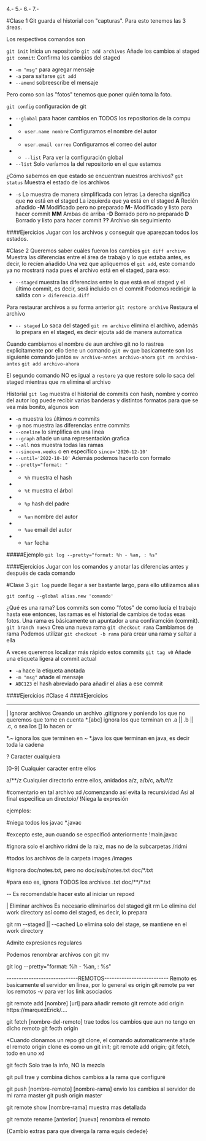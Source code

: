 4.- 
5.-
6.-
7.-

#Clase 1
Git guarda el historial con "capturas".
Para esto tenemos las 3 áreas.

Los respectivos comandos son 

`git init` Inicia un repositorio
`git add archivos` Añade los cambios al staged
`git commit`: Confirma los cambios del staged
- `-m "msg"` para agregar mensaje
- `-a` para saltarse `git add`
- `--amend` sobreescribe el mensaje

Pero como son las "fotos" tenemos que poner quién toma la foto.

`git config` configuración de git
- `--global` para hacer cambios en TODOS los repositorios de la compu
- - `user.name nombre` Configuramos el nombre del autor
- - `user.email correo` Configuramos el correo del autor
- - `--list` Para ver la configuración global
- `--list` Solo veríamos la del repositorio en el que estamos

¿Cómo sabemos en que estado se encuentran nuestros archivos?
`git status` Muestra el estado de los archivos
- `-s` Lo muestra de manera simplificada con letras
La derecha significa que **no** está en el staged
La izquierda que ya está en el staged
**A** Recién añadido
**-M** Modificado pero no preparado
**M-** Modificado y listo para hacer commit
**MM** Ambas de arriba
**-D** Borrado pero no preparado
**D** Borrado y listo para hacer commit
**??** Archivo sin seguimiento


####Ejercicios
Jugar con los archivos y conseguir que aparezcan todos los estados.

#Clase 2
Queremos saber cuáles fueron los cambios
`git diff archivo` Muestra las diferencias entre el área de trabajo y lo que estaba antes, es decir, lo recíen añadido
Una vez que apliquemos el `git add`, este comando ya no mostrará nada pues el archivo está en el staged, para eso:
- `--staged` muestra las diferencias entre lo que está en el staged y el último commit, es decir, será incluido en el commit
Podemos redirigir la salida con `> diferencia.diff`

Para restaurar archivos a su forma anterior
`git restore archivo` Restaura el archivo 
- `-- staged` Lo saca del staged
`git rm archivo` elimina el archivo, además lo prepara en el staged, es decir
ejcuta `add` de manera automatica

Cuando cambiamos el nombre de aun archivo git no lo rastrea explicitamente
por ello tiene un comando `git mv` que basicamente son los siguiente comando juntos
`mv archivo-antes archivo-ahora`
`git rm archivo-antes`
`git add archivo-ahora`

El segundo comando NO es igual a `restore` ya que restore solo lo saca del staged
mientras que `rm` elimina el archivo

Historial
`git log` muestra el historial de commits con hash, nombre y correo del autor
log puede recibir varias banderas y distintos formatos para que se vea más bonito, algunos son 
- `-n` muestra los últimos *n* commits
- `-p` nos muestra las diferencias entre commits
- `--oneline` lo simplifica en una linea
- `--graph` añade un una representación grafica
- `--all` nos muestra todas las ramas
- `--since=n.weeks` o en específico `since='2020-12-10'`
- `--until='2022-10-10'`
Además podemos hacerlo con formato 
- `--pretty="format: "`
- - `%h` muestra el hash
- - `%t` muestra el árbol
- - `%p` hash del padre
- - `%an` nombre del autor
- - `%ae` email del autor
- - `%ar` fecha

#####Ejemplo
`git log --pretty="format: %h - %an, : %s"`

####Ejercicios
Jugar con los comandos y anotar las diferencias antes y después de cada comando

#Clase 3
`git log` puede llegar a ser bastante largo, para ello utilizamos alias

`git config --global alias.new 'comando'`

¿Qué es una rama?
Los commits son como "fotos" de como lucía el trabajo hasta ese entonces, las ramas es el historial de cambios de todas esas fotos. Una rama es básicamente un apuntador a una confiramción (commit).
`git branch nueva` Crea una nueva rama
`git checkout rama` Cambiamos de rama
Podemos utilizar `git checkout -b rama` para crear una rama y saltar a ella

A veces queremos localizar más rápido estos commits
`git tag v0` Añade una etiqueta ligera al commit actual
- `-a` hace la etiqueta anotada
- `-m "msg"` añade el mensaje
- `ABC123` el hash abreviado para añadir el alias a ese commit



####Ejercicios
#Clase 4
####Ejercicios

------------------------------------------------------------------------------------
| Ignorar archivos
Creando un archivo .gitignore y poniendo los que no queremos que tome en cuenta
*.[abc] ignora los que terminan en .a || .b || .c, o sea los [] lo hacen or

*.~ ignora los que terminen en ~ 
*.java los que terminan en java, es decir toda la cadena

? Caracter cualquiera

[0-9] Cualquier caracter entre ellos

a/**/z Cualquier directorio entre ellos, anidados a/z, a/b/c, a/b/f/z

#comentario en tal archivo xd
/comenzando así evita la recursividad
Así al final especifica un directoio/
!Niega la expresión

ejemplos:

#niega todos los javac
*.javac 

#excepto este, aun cuando se especificó anteriormente
!main.javac

#ignora solo el archivo ridmi de la raiz, mas no de la subcarpetas
/ridmi

#todos los archivos de la carpeta images
/images

#ignora doc/notes.txt, pero no doc/sub/notes.txt
doc/*.txt

#para eso es, ignora TODOS los archivos .txt 
doc/**/*.txt

-- Es recomendable hacer esto al iniciar un repoxd

| Eliminar archivos
Es necesario eliminarlos del staged
git rm 
Lo elimina del work directory así como del staged, es decir, lo prepara

git rm --staged || --cached <archivo>
Lo elimina solo del stage, se mantiene en el work directory

Admite expresiones regulares

Podemos renombrar archivos con 
git mv

git log --pretty="format: %h - %an, : %s"


-----------------------------REMOTOS--------------------------
Remoto es basicamente el servidor en linea, por lo general es origin
git remote pa ver los remotos 
-v para ver los link asociados

git remote add [nombre] [url] para añadir remoto
git remote add origin https://marquezErick/....

git fetch [nombre-del-remoto] trae todos los cambios que aun no tengo en dicho remoto
git fecth origin

*Cuando clonamos un repo git clone, el comando automaticamente añade el remoto origin
clone es como un git init; git remote add origin; git fetch, todo en uno xd

git fecth Solo trae la info, NO la mezcla

git pull trae y combina dichos cambios a la rama que configuré

git push [nombre-remoto] [nombre-rama] envio los cambios al servidor de mi rama master
git push origin master

git remote show [nombre-rama] muestra mas detallada 

git remote rename [anterior] [nueva] renombra el remoto

{Cambio extras para que diverga la rama equis dedede}
